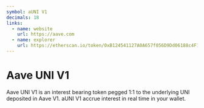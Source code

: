 ```yaml
---
symbol: aUNI V1
decimals: 18
links:
  - name: website
    url: https://aave.com
  - name: explorer
    url: https://etherscan.io/token/0xB124541127A0A657f056D9Dd06188c4F1b0e5aab
---
```


# Aave UNI V1

Aave UNI V1 is an interest bearing token pegged 1:1 to the underlying UNI deposited in Aave V1. aUNI V1 accrue interest in real time in your wallet.
